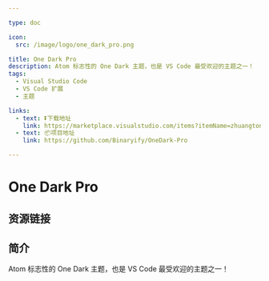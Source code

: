 ```yaml
---

type: doc

icon:
  src: /image/logo/one_dark_pro.png

title: One Dark Pro
description: Atom 标志性的 One Dark 主题，也是 VS Code 最受欢迎的主题之一！
tags:
  - Visual Studio Code
  - VS Code 扩展
  - 主题

links:
  - text: ⏬下载地址
    link: https://marketplace.visualstudio.com/items?itemName=zhuangtongfa.material-theme
  - text: 📦项目地址
    link: https://github.com/Binaryify/OneDark-Pro

---
```


<ShowLogo />

# One Dark Pro

<ShowTags />

<ShowBreadcrumb />

## 资源链接

<ShowLinks />

## 简介

Atom 标志性的 One Dark 主题，也是 VS Code 最受欢迎的主题之一！
